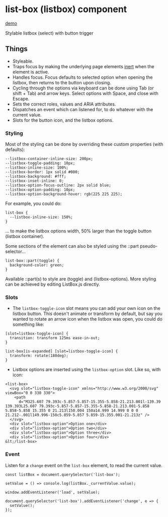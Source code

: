 # list-box (listbox) component

[demo](https://2908.app/list-box/demo/)

Stylable listbox (select) with button trigger

## Things
  - Styleable.
  - Traps focus by making the underlying page elements [inert](https://developer.mozilla.org/en-US/docs/Web/API/HTMLElement/inert) when the element is active.
  - Handles focus. Focus defaults to selected option when opening the listbox, then returns to the button upon closing. 
  - Cycling through the options via keyboard can be done using Tab (or shift + Tab) and arrow keys. Select options with Space, and close with Escape.
  - Sets the correct roles, values and ARIA attributes.
  - Dispatches an event which can listened for, to do whatever with the current value.
  - Slots for the button icon, and the listbox options.

### Styling
Most of the styling can be done by overriding these custom properties (with defaults):

```
--listbox-container-inline-size: 200px;
--listbox-toggle-padding: 10px;
--listbox-inline-size: 100%;
--listbox-border: 1px solid #000;
--listbox-background: #fff;
--listbox-inset-inline: 0;
--listbox-option-focus-outline: 2px solid blue;
--listbox-option-padding: 10px;
--listbox-option-background-hover: rgb(225 225 225);
```

For example, you could do:
```
list-box {
  --listbox-inline-size: 150%;
}
```
... to make the listbox options width, 50% larger than the toggle button (listbox container).
 
Some sections of the element can also be styled using the ::part pseudo-selector...
```
list-box::part(toggle) {
  background-color: green;
}
```
Available ::part(s) to style are (toggle) and (listbox-options). More styling can be achieved by editing ListBox.js directly.

### Slots
  - The `listbox-toggle-icon` slot means you can add your own icon on the listbox button. This doesn't animate or transform by default, but say you wanted to rotate an arrow icon when the listbox was open, you could do something like:
  ```
  [slot=listbox-toggle-icon] {
    transition: transform 125ms ease-in-out;
  }

  list-box[is-expanded] [slot=listbox-toggle-icon] {
    transform: rotate(180deg);
  }
  ```
  - Listbox options are inserted using the `listbox-option` slot. Like so, with icon:
  ```
  <list-box>
    <svg slot="listbox-toggle-icon" xmlns="http://www.w3.org/2000/svg" viewBox="0 0 330 330">
      <path
        d="M325.607 79.393c-5.857-5.857-15.355-5.858-21.213.001l-139.39 139.393L25.607 79.393c-5.857-5.857-15.355-5.858-21.213.001-5.858 5.858-5.858 15.355 0 21.213l150.004 150a14.999 14.999 0 0 0 21.212-.001l149.996-150c5.859-5.857 5.859-15.355.001-21.213z" />
    </svg>
    <div slot="listbox-option">Option one</div>
    <div slot="listbox-option">Option two</div>
    <div slot="listbox-option">Option three</div>
    <div slot="listbox-option">Option four</div>
  &lt;/list-box>
  ```

### Event
Listen for a `change` event on the `list-box` element, to read the current value.
```
const listBox = document.querySelector('list-box');

setValue = () => console.log(listBox._currentValue.value);

window.addEventListener('load', setValue);

document.querySelector('list-box').addEventListener('change', e => {
  setValue();
});
```

 

